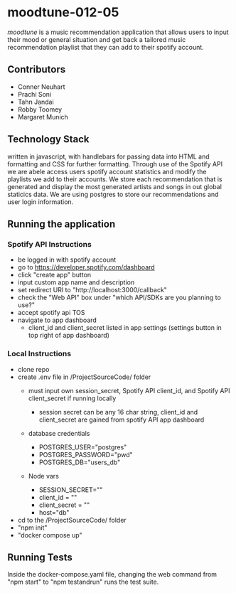 # moodtune-012-05

*moodtune* is a music recommendation application that allows users to input their mood or general situation and get back a tailored music recommendation playlist that they can add to their spotify account.

## Contributors
* Conner Neuhart
* Prachi Soni
* Tahn Jandai
* Robby Toomey
* Margaret Munich

## Technology Stack
written in javascript, with handlebars for passing data into HTML and formatting and CSS for further formatting. Through use of the Spotify API we are abele access users spotify account statistics and modify the playlists we add to their accounts. We store each recommendation that is generated and display the most generated artists and songs in out global staticics data. We are using postgres to store our recommendations and user login information.

## Running the application
### Spotify API Instructions
* be logged in with spotify account
* go to https://developer.spotify.com/dashboard
* click "create app" button
* input custom app name and description
* set redirect URI to "http://localhost:3000/callback"
* check the "Web API" box under "which API/SDKs are you planning to use?"
* accept spotify api TOS
* navigate to app dashboard 
    * client_id and client_secret listed in app settings (settings button in top right of app dashboard)
### Local Instructions
* clone repo
* create .env file in /ProjectSourceCode/ folder
    * must input own session_secret, Spotify API client_id, and Spotify API client_secret if running locally
        * session secret can be any 16 char string, client_id and client_secret are gained from spotify API app dashboard
    * database credentials
        * POSTGRES_USER="postgres"
        * POSTGRES_PASSWORD="pwd"
        * POSTGRES_DB="users_db"

    * Node vars
        * SESSION_SECRET=""
        * client_id = ""
        * client_secret = ""
        * host="db"
* cd to the /ProjectSourceCode/ folder
* "npm init"
* "docker compose up"

## Running Tests
Inside the docker-compose.yaml file, changing the web command from "npm start" to "npm testandrun" runs the test suite.